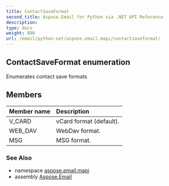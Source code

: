 ```yaml
---
title: ContactSaveFormat
second_title: Aspose.Email for Python via .NET API Reference
description: 
type: docs
weight: 890
url: /email/python-net/aspose.email.mapi/contactsaveformat/
---
```


## ContactSaveFormat enumeration

Enumerates contact save formats

## Members
| Member name | Description |
| :- | :- |
|V_CARD|vCard format (default).|
|WEB_DAV|WebDav format.|
|MSG|MSG format.|

### See Also

* namespace [aspose.email.mapi](/email/python-net/aspose.email.mapi/)
* assembly [Aspose.Email](/slides/python-net/)

